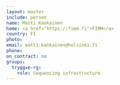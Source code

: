 ```yaml
---
layout: master
include: person
name: Matti Kankainen
home: <a href="https://fimm.fi">FIMM</a>
country: FI
photo:
email: matti-kankainen@helsinki.fi
phone:
on_contract: no
groups:
  tryggve-rg:
    role: Sequencing infrastructure
---
```

